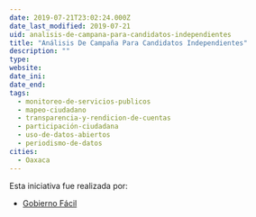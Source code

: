 ```yaml
---
date: 2019-07-21T23:02:24.000Z
date_last_modified: 2019-07-21
uid: analisis-de-campana-para-candidatos-independientes
title: "Análisis De Campaña Para Candidatos Independientes"
description: ""
type: 
website: 
date_ini: 
date_end: 
tags:
  - monitoreo-de-servicios-publicos
  - mapeo-ciudadano
  - transparencia-y-rendicion-de-cuentas
  - participación-ciudadana
  - uso-de-datos-abiertos
  - periodismo-de-datos
cities: 
  - Oaxaca
---
```


Esta iniciativa fue realizada por:

- [Gobierno Fácil](/i/gobierno-facil.html)
